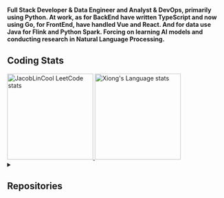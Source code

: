 **Full Stack Developer & Data Engineer and Analyst & DevOps, primarily using Python. At work, as for BackEnd have written TypeScript and now using Go, for FrontEnd, have handled Vue and React. And for data use Java for Flink and Python Spark. Forcing on learning AI models and conducting research in Natural Language Processing.**

## Coding Stats

<div> 

  <a href="https://github.com/JacobLinCool/LeetCode-Stats-Card">
    <img height=200 src="https://leetcard.jacoblin.cool/xiong1998" alt="JacobLinCool LeetCode stats" />
  </a>

  <a href="https://github.com/anuraghazra/github-readme-stats">
    <img height=200 src="https://github-readme-stats-git-masterrstaa-rickstaa.vercel.app/api/top-langs/?username=yuhexiong&layout=compact&langs_count=10&size_weight=0.75&count_weight=0.25&hide=jupyter%20notebook&role=owner,collaborator&theme=graywhite" alt="Xiong's Language stats" />
  </a>

</div>


<details>
  <summary><h2>Repositories</h2></summary>

#### BackEnd
- **[TypeScript/Express - Http Time Api](https://github.com/yuhexiong/http-time-api-typescript) (moment)**
- **[TypeScript/Express - Http File Api](https://github.com/yuhexiong/http-file-api-typescript) (file)**
- **[TypeScript/Express - Hospital Fee Api](https://github.com/yuhexiong/hospital-fee-api-typescript) (mariadb/typeorm/testing)**
- **[TypeScript/Express - Hospital Register Api](https://github.com/yuhexiong/hospital-register-api-typescript) (mariadb/typeorm)**
- **[Go/Fiber - User Api](https://github.com/yuhexiong/user-api-golang) (mongodb/testing/error code)**
- **[Go/Gin - Permission Api](https://github.com/yuhexiong/permission-api-golang) (mongodb/error code/viper/login/permission)**
- **[Go/Gin - IPFS File Api](https://github.com/yuhexiong/ipfs-file-api-golang) (postgres/ipfs/file server)**
- **[Python/Django - Library Api](https://github.com/yuhexiong/library-api-python-django) (mysql/error code)**
- **[Python/Django - GraphQL Api](https://github.com/yuhexiong/dynamic-schema-GraphQL-python-django) (doris/dynamic schema)**
  
#### FrontEnd
- **[TypeScript/Vue3 - Personal Task Web](https://github.com/yuhexiong/personal-task-web-vue3-typescript) (element plus)**
- **[TypeScript/React - Bmi Calculator Web](https://github.com/yuhexiong/bmi-calculator-web-react-typescript)**

#### Full Stack
- **[TypeScript/Express - Accounting Api](https://github.com/yuhexiong/accounting-api-typescript) (mariadb/typeorm/cronJob/error handling)**
- **[JavaScript/Vue3 - Accounting Web](https://github.com/yuhexiong/accounting-web-vue3-javascript) (pie chart)**
- **[Python/Flask - Cafe Map Server](https://github.com/yuhexiong/cafe-map-server-flask-python) (map)**
- **[TypeScript/Express - Message Board Api](https://github.com/yuhexiong/message-board-api-typescript) (postgres/typeorm)**
- **[TypeScript/React -  Message Board Web](https://github.com/yuhexiong/message-board-web-react-typescript) (next.js)**

#### Data Pipeline
- **[Java/Flink - Data Pipeline Kafka](https://github.com/yuhexiong/kafka-data-pipeline-flink-java) (kafka/doris/mongoDB)**
- **[Python/Spark - Data Pipeline Kafka](https://github.com/yuhexiong/kafka-data-pipeline-spark-python) (kafka/doris)**

#### Workflow
- **[Python/Airflow - DAG Kafka Flink Doris](https://github.com/yuhexiong/airflow-dag-kafka-flink-doris-python)**

#### Machine Learning
- **[Python/Logistic Regression - Titanic](https://github.com/yuhexiong/titanic-logistic-regression-python)**
- **[Python/Decision Tree - Iris Classification](https://github.com/yuhexiong/iris-classification-decision-tree-python)**
- **[Python/Random Forest - Red Wine Quality](https://github.com/yuhexiong/red-wine-quality-random-forest-python)**
- **[Python/XGBClassifier - Bike Buyers](https://github.com/yuhexiong/bike-buyers-XGBClassifier-python)**
- **[Python/XGBRegressor - Avocado Prices](https://github.com/yuhexiong/avocado-prices-XGBRegressor-python) (grid search cv)**
- **[Python/XGBRegressor & LightGBMRegressor - House Prices](https://github.com/yuhexiong/house-prices-XGBRegressor-LightGBMRegressor-python)**
- **[Python/Support Vector Classification - Breast Cancer Wisconsin](https://github.com/yuhexiong/breast-cancer-wisconsin-SVC-python)**

#### Deep Learning
- **[Python/CNN - Digit Recognition](https://github.com/yuhexiong/digit-recognition-CNN-python) (tensorflow/data augmentation/cnn)**
- **[Python/CNN/ResNet50 - Cat And Dog Classification](https://github.com/yuhexiong/cat-and-dog-classification-CNN-ResNet50-python) (tensorflow/data augmentation/cnn/resNet50)**

#### Natural Language Processing
- **[Python/Latent Dirichlet Allocation - Topic Modeling](https://github.com/yuhexiong/topic-modeling-LatentDirichletAllocation-nlp-python) (word cloud)**
- **[Python/CBOW - Word2Vec And PCA](https://github.com/yuhexiong/cbow-word2vec-pca-nlp-python) (pca/kmeans)**
- **[Python/Roberta - Sentiment Analysis](https://github.com/yuhexiong/sentiment-analysis-binary-classification-roberta-nlp-python) (finetune/chinese)**
- **[Python/MistralLite - Ollama Custom Hugging Face Model](https://github.com/yuhexiong/ollama-hugging-face-mistralLite-python) (chinese)**
- **[Python/Vanna AI - Flask UI Sales](https://github.com/yuhexiong/vanna-ai-flask-sales)**

#### Web Crawling
- **[Python - Popcat Click](https://github.com/yuhexiong/popcat-click-python) (selenium)**
- **[Python - PTT Gossiping Crawling](https://github.com/yuhexiong/ptt-gossiping-crawling-python) (requests)**
- **[Python - Project Gutenberg Crawling](https://github.com/yuhexiong/project-gutenberg-crawling-python) (requests/regex)**
- **[Python - Youtube Crawling](https://github.com/yuhexiong/youtube-crawling-python) (selenium/yt-dlp)**

#### Deployment
- **[Flink - Deploy Flink GCP Guide](https://github.com/yuhexiong/deploy-flink-gcp-guide)**
- **[Hadoop - Deploy Hadoop Guide](https://github.com/yuhexiong/deploy-hadoop-guide)**
- **[Doris - Deploy Doris And Backup Guide](https://github.com/yuhexiong/deploy-doris-and-backup-guide)**
- **[Debezium - Deploy Debezium Guide](https://github.com/yuhexiong/deploy-debezium-guide)**
- **[PostgreSQL - Deploy PostgreSQL PgAdmin Guide](https://github.com/yuhexiong/deploy-postgreSQL-pgadmin-guide)**

#### Tools

- **[C - Prime Number](https://github.com/yuhexiong/prime-number-c)**
- **[C - Compress file](https://github.com/yuhexiong/compress-file-c)**
- **[C++ - Random English Name Generator](https://github.com/yuhexiong/random-english-name-generator-cpp)**
- **[C++ - Calculator](https://github.com/yuhexiong/calculator-cpp)**
- **[Go - Todo List](https://github.com/yuhexiong/todo-list-golang)**
- **[Go - Greeting GRPC](https://github.com/yuhexiong/greeting-grpc-golang) (protocol buffer)**
- **[Python - Send Email SMTP](https://github.com/yuhexiong/send-email-smtp-python) (smtp)**
- **[HTML - Taiwan City District Selector](https://github.com/yuhexiong/taiwan-city-district-selector-html)**
- **[JavaScript - Stream File Request](https://github.com/yuhexiong/stream-file-request-javascript)**

#### Notes
- **[Java - Object Oriented Programming](https://github.com/yuhexiong/object-oriented-programming-java)**
- **[SQL - Command DDL/DML/DCL/TCL](https://github.com/yuhexiong/ddl-dml-dcl-tcl-commands-sql)**
- **[C/C++/Python/Go/Java/TypeScript/JavaScript/MySQL - LeetCode Solve And Explain](https://github.com/yuhexiong/leetCode-solve-and-explain)**

</details>
